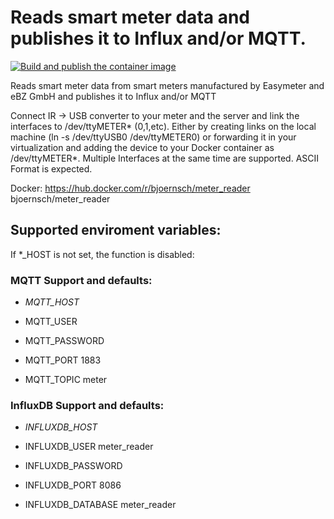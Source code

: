 # Reads smart meter data and publishes it to Influx and/or MQTT.

[![Build and publish the container image](https://github.com/BjoernSch/meter_reader/actions/workflows/push-to-registry.yaml/badge.svg)](https://github.com/BjoernSch/meter_reader/actions/workflows/push-to-registry.yaml)

Reads smart meter data from smart meters manufactured by Easymeter and eBZ GmbH and publishes it to Influx and/or MQTT

Connect IR -> USB converter to your meter and the server and link the interfaces to /dev/ttyMETER* (0,1,etc). Either by creating links on the local machine (ln -s /dev/ttyUSB0 /dev/ttyMETER0) or forwarding it in your virtualization and adding the device to your Docker container as /dev/ttyMETER*.
Multiple Interfaces at the same time are supported.
ASCII Format is expected.

Docker:
https://hub.docker.com/r/bjoernsch/meter_reader
bjoernsch/meter_reader

## Supported enviroment variables:
If *_HOST is not set, the function is disabled:

### MQTT Support and defaults:
- *MQTT_HOST*

- MQTT_USER
- MQTT_PASSWORD
- MQTT_PORT 1883
- MQTT_TOPIC meter

### InfluxDB Support and defaults:
- *INFLUXDB_HOST*

- INFLUXDB_USER meter_reader
- INFLUXDB_PASSWORD
- INFLUXDB_PORT 8086
- INFLUXDB_DATABASE meter_reader
